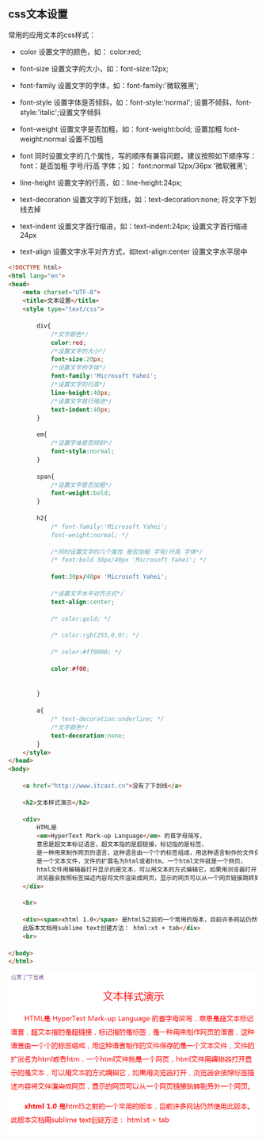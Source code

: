 ## css文本设置

常用的应用文本的css样式：

* color 设置文字的颜色，如： color:red;

* font-size 设置文字的大小，如：font-size:12px;

* font-family 设置文字的字体，如：font-family:'微软雅黑';

* font-style 设置字体是否倾斜，如：font-style:'normal'; 设置不倾斜，font-style:'italic';设置文字倾斜

* font-weight 设置文字是否加粗，如：font-weight:bold; 设置加粗 font-weight:normal 设置不加粗

* font 同时设置文字的几个属性，写的顺序有兼容问题，建议按照如下顺序写： font：是否加粗 字号/行高 字体；如： font:normal 12px/36px '微软雅黑';

* line-height 设置文字的行高，如：line-height:24px;

* text-decoration 设置文字的下划线，如：text-decoration:none; 将文字下划线去掉

* text-indent 设置文字首行缩进，如：text-indent:24px; 设置文字首行缩进24px

* text-align 设置文字水平对齐方式，如text-align:center 设置文字水平居中

```html
<!DOCTYPE html>
<html lang="en">
<head>
    <meta charset="UTF-8">
    <title>文本设置</title>
    <style type="text/css">

        div{
            /*文字颜色*/
            color:red;
            /*设置文字的大小*/
            font-size:20px;
            /*设置文字的字体*/
            font-family:'Microsoft Yahei';
            /*设置文字的行高*/
            line-height:40px;
            /*设置文字首行缩进*/
            text-indent:40px;
        }

        em{
            /*设置字体是否倾斜*/
            font-style:normal;
        }

        span{
            /*设置文字是否加粗*/
            font-weight:bold;
        }

        h2{
            /* font-family:'Microsoft Yahei';
            font-weight:normal; */

            /*同时设置文字的几个属性 是否加粗 字号/行高 字体*/
            /* font:bold 30px/40px 'Microsoft Yahei'; */

            font:30px/40px 'Microsoft Yahei';

            /*设置文字水平对齐方式*/
            text-align:center;

            /* color:gold; */

            /* color:rgb(255,0,0); */

            /* color:#ff0000; */

            color:#f00; 


        }

        a{
            /* text-decoration:underline; */
            /*文字颜色*/
            text-decoration:none;
        }
    </style>
</head>
<body>

    <a href="http://www.itcast.cn">没有了下划线</a>

    <h2>文本样式演示</h2>

    <div>
        HTML是 
        <em>HyperText Mark-up Language</em> 的首字母简写，
        意思是超文本标记语言，超文本指的是超链接，标记指的是标签，
        是一种用来制作网页的语言，这种语言由一个个的标签组成，用这种语言制作的文件保存的
        是一个文本文件，文件的扩展名为html或者htm，一个html文件就是一个网页，
        html文件用编辑器打开显示的是文本，可以用文本的方式编辑它，如果用浏览器打开，
        浏览器会按照标签描述内容将文件渲染成网页，显示的网页可以从一个网页链接跳转到另外一个网页。
    </div>

    <br>

    <div><span>xhtml 1.0</span> 是html5之前的一个常用的版本，目前许多网站仍然使用此版本。
    此版本文档用sublime text创建方法： html:xt + tab</div>
    <br>

</body>
</html>
```

![](/css/代码/005.png)

